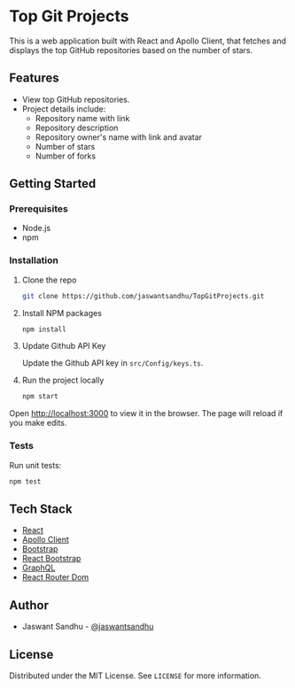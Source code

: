 # Top Git Projects

This is a web application built with React and Apollo Client, that fetches and displays the top GitHub repositories based on the number of stars. 

## Features

- View top GitHub repositories.
- Project details include:
  - Repository name with link
  - Repository description
  - Repository owner's name with link and avatar
  - Number of stars
  - Number of forks

## Getting Started

### Prerequisites

- Node.js
- npm

### Installation

1. Clone the repo

   ```sh
   git clone https://github.com/jaswantsandhu/TopGitProjects.git
   ```

2. Install NPM packages

   ```sh
   npm install
   ```

3. Update Github API Key

   Update the Github API key in ```src/Config/keys.ts```.

4. Run the project locally

   ```sh
   npm start
   ```

Open [http://localhost:3000](http://localhost:3000) to view it in the browser. The page will reload if you make edits.

### Tests

Run unit tests:

```sh
npm test
```

## Tech Stack

- [React](https://reactjs.org/)
- [Apollo Client](https://www.apollographql.com/docs/react/)
- [Bootstrap](https://getbootstrap.com/)
- [React Bootstrap](https://react-bootstrap.github.io/)
- [GraphQL](https://graphql.org/)
- [React Router Dom](https://reactrouter.com/)

## Author

- Jaswant Sandhu - [@jaswantsandhu](https://twitter.com/jaswantsandhu)

## License

Distributed under the MIT License. See `LICENSE` for more information.